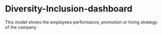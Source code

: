 # Diversity-Inclusion-dashboard
This model shows the employees performance, promotion or hiring strategy of the company
